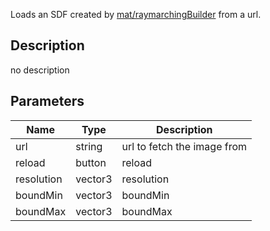 Loads an SDF created by [mat/raymarchingBuilder](/doc/nodes/mat/raymarchingBuilder) from a url.



## Description
no description
## Parameters

<table>
<thead>
	<tr>
		<th>Name</th>
		<th>Type</th>
		<th>Description</th>
	</tr>
</thead>
<tr>
	<td>url</td>
	<td><div class='bg-purple-800 px-2 py-px text-white rounded-sm'>string</div></td>
	<td>url to fetch the image from</td>
</tr>
<tr>
	<td>reload</td>
	<td><div class='bg-cyan-800 px-2 py-px text-white rounded-sm'>button</div></td>
	<td>reload</td>
</tr>
<tr>
	<td>resolution</td>
	<td><div class='bg-blue-800 px-2 py-px text-white rounded-sm'>vector3</div></td>
	<td>resolution</td>
</tr>
<tr>
	<td>boundMin</td>
	<td><div class='bg-blue-800 px-2 py-px text-white rounded-sm'>vector3</div></td>
	<td>boundMin</td>
</tr>
<tr>
	<td>boundMax</td>
	<td><div class='bg-blue-800 px-2 py-px text-white rounded-sm'>vector3</div></td>
	<td>boundMax</td>
</tr>
</table>